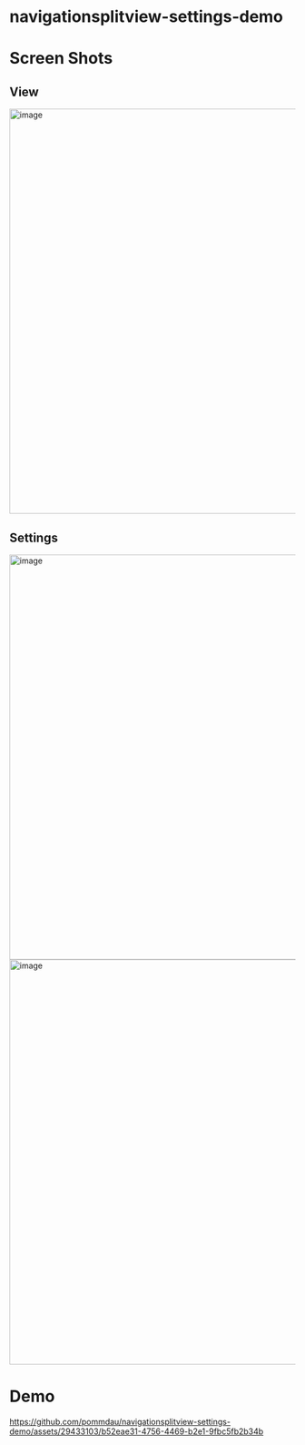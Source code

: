 # navigationsplitview-settings-demo

# Screen Shots
## View

<img width="712" alt="image" src="https://github.com/pommdau/navigationsplitview-settings-demo/assets/29433103/753f7ebc-7a66-4ce5-bdb5-ba3507614f1b">

## Settings

<img width="712" alt="image" src="https://github.com/pommdau/navigationsplitview-settings-demo/assets/29433103/529d50f0-b968-4217-ae1d-15e9797a898d">

<img width="712" alt="image" src="https://github.com/pommdau/navigationsplitview-settings-demo/assets/29433103/677df6dd-631d-4667-adf4-4c7c30273b91">

# Demo

https://github.com/pommdau/navigationsplitview-settings-demo/assets/29433103/b52eae31-4756-4469-b2e1-9fbc5fb2b34b

